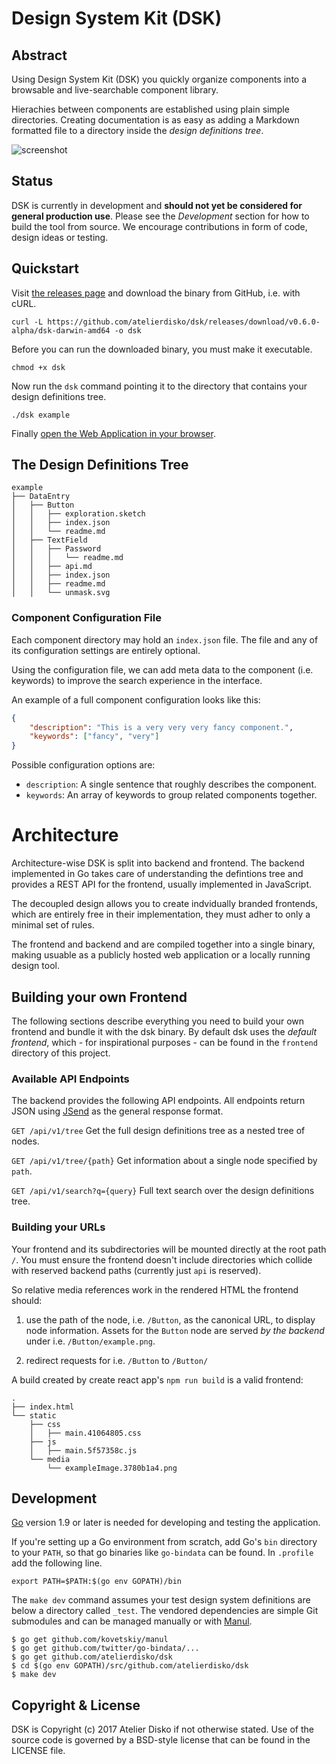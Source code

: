 # Design System Kit (DSK)

## Abstract

Using Design System Kit (DSK) you quickly organize components into a
browsable and live-searchable component library.

Hierachies between components are established using plain simple directories.
Creating documentation is as easy as adding a Markdown formatted file to a
directory inside the _design definitions tree_.

![screenshot](https://atelierdisko.de/assets/app/img/github_dsk.png)

## Status

DSK is currently in development and **should not yet be considered for general production use**. 
Please see the _Development_ section for how to build the tool from source. We encourage contributions in form of code, design ideas or testing.

## Quickstart

Visit [the releases page](https://github.com/atelierdisko/dsk/releases) and download the binary 
from GitHub, i.e. with cURL.
```
curl -L https://github.com/atelierdisko/dsk/releases/download/v0.6.0-alpha/dsk-darwin-amd64 -o dsk
```

Before you can run the downloaded binary, you must make it executable.
```
chmod +x dsk
```

Now run the `dsk` command pointing it to the directory that contains your design definitions tree.
```
./dsk example
```

Finally [open the Web Application in your browser](http://localhost:8080).

## The Design Definitions Tree

```
example
├── DataEntry
│   ├── Button
│   │   ├── exploration.sketch
│   │   ├── index.json
│   │   └── readme.md
│   ├── TextField
│   │   ├── Password
│   │   │   └── readme.md
│   │   ├── api.md
│   │   ├── index.json
│   │   ├── readme.md
│   │   └── unmask.svg
```

### Component Configuration File

Each component directory may hold an `index.json` file. The file and any of its
configuration settings are entirely optional.

Using the configuration file, we can add meta data to the component (i.e. keywords)
to improve the search experience in the interface. 

An example of a full component configuration looks like this:

```json
{
    "description": "This is a very very very fancy component.",
    "keywords": ["fancy", "very"]
}
```

Possible configuration options are:

- `description`: A single sentence that roughly describes the component.
- `keywords`: An array of keywords to group related components together.

# Architecture

Architecture-wise DSK is split into backend and frontend. The backend implemented 
in Go takes care of understanding the defintions tree and provides a REST API for
the frontend, usually implemented in JavaScript.

The decoupled design allows you to create indvidually branded frontends, which
are entirely free in their implementation, they must adher to only a minimal set
of rules.

The frontend and backend and are compiled together into a single binary, making
usuable as a publicly hosted web application or a locally running design tool.

## Building your own Frontend 

The following sections describe everything you need to build your own frontend
and bundle it with the dsk binary. By default dsk uses the _default frontend_,
which - for inspirational purposes - can be found in the `frontend` directory of
this project.

### Available API Endpoints

The backend provides the following API endpoints. All endpoints return JSON
using [JSend](https://labs.omniti.com/labs/jsend) as the general response
format.

`GET /api/v1/tree`
Get the full design definitions tree as a nested tree of nodes.

`GET /api/v1/tree/{path}`
Get information about a single node specified by `path`.

`GET /api/v1/search?q={query}`
Full text search over the design definitions tree.

### Building your URLs

Your frontend and its subdirectories will be mounted directly at the
root path `/`. You must ensure the frontend doesn't include directories which collide 
with reserved backend paths (currently just `api` is reserved).

So relative media references work in the rendered HTML the frontend should:

1. use the path of the node, i.e. `/Button`, as the canonical URL,
   to display node information. Assets for the `Button` node are served
   _by the backend_ under i.e. `/Button/example.png`.

2. redirect requests for i.e. `/Button` to `/Button/`

A build created by create react app's `npm run build` is a valid frontend:
```
.
├── index.html
└── static
    ├── css
    │   ├── main.41064805.css
    ├── js
    │   ├── main.5f57358c.js
    └── media
        └── exampleImage.3780b1a4.png
```

## Development

[Go](https://golang.org/) version 1.9 or later is needed for developing and
testing the application. 

If you're setting up a Go environment from scratch, add
Go's `bin` directory to your `PATH`, so that go binaries like `go-bindata` can
be found. In `.profile` add the following line.
```
export PATH=$PATH:$(go env GOPATH)/bin
```

The `make dev` command assumes your test design system definitions are below a
directory called `_test`. The vendored dependencies are simple Git submodules 
and can be managed manually or with [Manul](https://github.com/kovetskiy/manul).

```
$ go get github.com/kovetskiy/manul
$ go get github.com/twitter/go-bindata/...
$ go get github.com/atelierdisko/dsk
$ cd $(go env GOPATH)/src/github.com/atelierdisko/dsk
$ make dev
```

## Copyright & License

DSK is Copyright (c) 2017 Atelier Disko if not otherwise
stated. Use of the source code is governed by a BSD-style
license that can be found in the LICENSE file.

